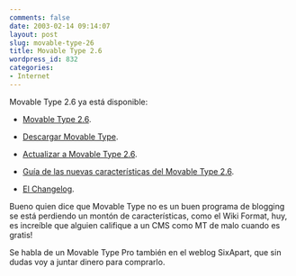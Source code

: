 ```yaml
---
comments: false
date: 2003-02-14 09:14:07
layout: post
slug: movable-type-26
title: Movable Type 2.6
wordpress_id: 832
categories:
- Internet
---
```


Movable Type 2.6 ya está disponible:





  


  * [Movable Type 2.6](http://www.movabletype.org/news/2003_02.shtml#000782).


  * [Descargar Movable Type](http://www.movabletype.org/download.shtml).


  * [Actualizar a Movable Type 2.6](http://www.movabletype.org/docs/mtupgrade.html).


  * [Guía de las nuevas características del Movable Type 2.6](http://www.movabletype.org/docs/mt26.html).


  * [El Changelog](http://www.movabletype.org/docs/mtchanges.html#2.6 (2003.02.13)).





Bueno quien dice que Movable Type no es un buen programa de blogging se está perdiendo un montón de características, como el Wiki Format, huy, es increíble que alguien califique a un CMS como MT de malo cuando es gratis!





Se habla de un Movable Type Pro también en el weblog SixApart, que sin dudas voy a juntar dinero para comprarlo.




 
